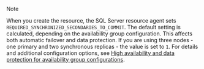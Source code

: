 >[!NOTE]
>When you create the resource, the SQL Server resource agent sets `REQUIRED_SYNCHRONIZED_SECONDARIES_TO_COMMIT`. The default setting is calculated, depending on the availability group configuration. This affects both automatic failover and data protection. If you are using three nodes - one primary and two synchronous replicas - the value is set to `1`. For details and additional configuration options, see [High availability and data protection for availability group configurations](..\linux\sql-server-linux-availability-group-ha.md). 